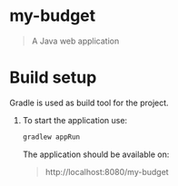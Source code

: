 # my-budget

> A Java web application

# Build setup

Gradle is used as build tool for the project.

1. To start the application use:
    ``` bash
    gradlew appRun
    ```
    The application should be available on: 
    > http://localhost:8080/my-budget